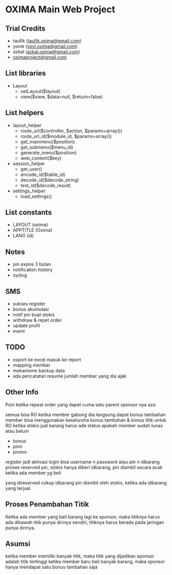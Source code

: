 OXIMA Main Web Project
=====================================

Trial Credits
----------------
- taufik (taufik.oxima@gmail.com)
- yovie (yovi.oxima@gmail.com)
- azkal (azkal.oxima@gmail.com)
- oximaproject@gmail.com

List libraries
----------------
- Layout
	- setLayout($layout)
	- view($view, $data=null, $return=false)

List helpers
----------------
- layout_helper
	- route_url($controller, $action, $params=array())
	- route_url_id($module_id, $params=array())
	- get_mainmenu($position)
	- get_submenu($menu_id)
	- generate_menu($position)
	- web_content($key)
- session_helper
	- get_user()
	- encode_id($table_id)
	- decode_id($decode_string)
	- test_id($decode_result)
- settings_helper
	- load_settings()

List constants
----------------
- LAYOUT (oxima)
- APPTITLE (Oxima)
- LANG (id)


Notes
----------------
- pin expire 3 bulan
- notification history
- syslog

SMS
----------------
- sukses register
- bonus akumulasi
- notif pin buat stokis
- withdraw & repet order
- update profil
- event


TODO
----------------
- export ke excel masuk ke report
- mapping member
- mekanisme backup data
- ada pencatatan resume jumlah member yang dia ajak


Other Info
----------------
Poin ketika repeat order yang dapet cuma satu parent sponsor nya aza

semua bisa RO
ketika member gabung dia langsung dapat bonus tambahan
member bisa menggunakan keseluruha bonus tambahan & bonus titik untuk RO
ketika stokis jual barang harus ada status apakah member sudah lunas atau belum
- bonus
- poin
- promo

register jadi aktivasi
login bisa username n password atau pin n idbarang
proses reserved pin, stokis hanya diberi idbarang, pin diambil secara acak ketika ada member yg beli

yang direserved cukup idbarang
pin diambil oleh stokis, ketika ada idbarang yang terjual

Proses Penambahan Titik
-----------------------
Ketika ada member yang beli barang lagi ke sponsor, maka titiknya harus ada dibawah
titik punya dirinya sendiri, titiknya harus berada pada jaringan punya dirinya.

Asumsi
-------
ketika member memiliki banyak titik, maka titik yang dijadikan sponsor adalah titik tertinggi
ketika member baru beli banyak barang, maka sponsor hanya mendapat satu bonus tambahan saja

